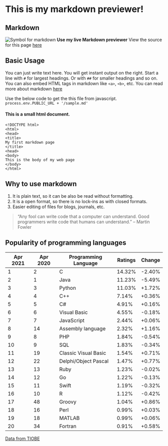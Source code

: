 # This is my markdown previewer!

## Markdown
![Symbol for markdown](https://upload.wikimedia.org/wikipedia/commons/thumb/4/48/Markdown-mark.svg/208px-Markdown-mark.svg.png "Markdown symbol")
**Use my live Markdown previewer**
View the source for this page [here](https://github.com/ShankarCodes/freecodecamp-frontend/tree/master/react_apps/)
## Basic Usage
You can just write text here.
You will get instant output on the right.
Start a line with `#` for largest headings.
Or with `##` for smaller headings and so on.
You can also embed HTML tags in markdown like `<a>`, `<b>`, etc.
You can read more about markdown [here](https://en.wikipedia.org/wiki/Markdown)

Use the below code to get the this file from javascript.
`process.env.PUBLIC_URL + '/sample.md'`
#### This is a small html document.
```
<!DOCTYPE html>
<html>
<head>
<title>
My first markdown page
</title>
<head>
<body>
This is the body of my web page
</body>
</html>
```

## Why to use markdown
1. It is plain text, so it can be also be read without formatting.
2. It is a open format, so there is no lock-ins as with closed formats.
3. Easier editing of files for blogs, journals, etc.


> “Any fool can write code that a computer can understand. Good programmers write code that humans can understand.” – Martin Fowler


## Popularity of programming languages

| Apr 2021 | Apr 2020 | Programming Language | Ratings | Change |
|----------|----------|----------------------|---------|--------|
| 1        | 2        | C                    | 14.32%  | -2.40% |
| 2        | 1        | Java                 | 11.23%  | -5.49% |
| 3        | 3        | Python               | 11.03%  | +1.72% |
| 4        | 4        | C++                  | 7.14%   | +0.36% |
| 5        | 5        | C#                   | 4.91%   | +0.16% |
| 6        | 6        | Visual Basic         | 4.55%   | -0.18% |
| 7        | 7        | JavaScript           | 2.44%   | +0.06% |
| 8        | 14       | Assembly language    | 2.32%   | +1.16% |
| 9        | 8        | PHP                  | 1.84%   | -0.54% |
| 10       | 9        | SQL                  | 1.83%   | -0.34% |
| 11       | 19       | Classic Visual Basic | 1.54%   | +0.71% |
| 12       | 22       | Delphi/Object Pascal | 1.47%   | +0.77% |
| 13       | 13       | Ruby                 | 1.23%   | -0.02% |
| 14       | 12       | Go                   | 1.22%   | -0.13% |
| 15       | 11       | Swift                | 1.19%   | -0.32% |
| 16       | 10       | R                    | 1.12%   | -0.42% |
| 17       | 48       | Groovy               | 1.04%   | +0.86% |
| 18       | 16       | Perl                 | 0.99%   | +0.03% |
| 19       | 18       | MATLAB               | 0.99%   | +0.06% |
| 20       | 34       | Fortran              | 0.91%   | +0.58% |

[Data from TIOBE](https://www.tiobe.com/tiobe-index/)